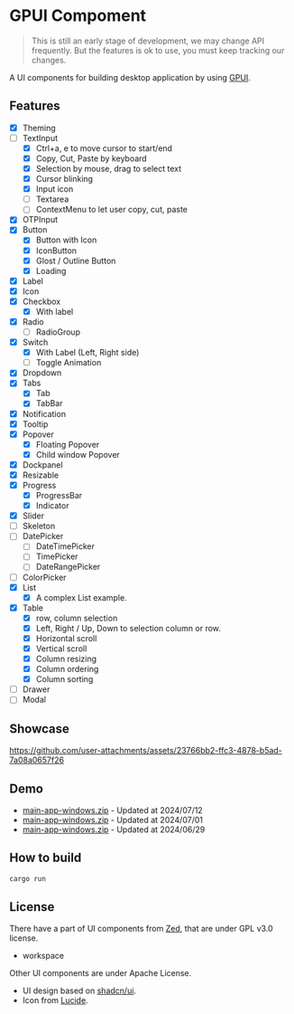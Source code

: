 # GPUI Compoment

> This is still an early stage of development, we may change API frequently.
> But the features is ok to use, you must keep tracking our changes.

A UI components for building desktop application by using [GPUI](https://gpui.rs).

## Features

- [x] Theming
- [ ] TextInput
  - [x] Ctrl+a, e to move cursor to start/end
  - [x] Copy, Cut, Paste by keyboard
  - [x] Selection by mouse, drag to select text
  - [x] Cursor blinking
  - [x] Input icon
  - [ ] Textarea
  - [ ] ContextMenu to let user copy, cut, paste
- [x] OTPInput
- [x] Button
  - [x] Button with Icon
  - [x] IconButton
  - [x] Glost / Outline Button
  - [x] Loading
- [x] Label
- [x] Icon
- [x] Checkbox
  - [x] With label
- [x] Radio
  - [ ] RadioGroup
- [x] Switch
  - [x] With Label (Left, Right side)
  - [ ] Toggle Animation
- [x] Dropdown
- [x] Tabs
  - [x] Tab
  - [x] TabBar
- [x] Notification
- [x] Tooltip
- [x] Popover
  - [x] Floating Popover
  - [x] Child window Popover
- [x] Dockpanel
- [x] Resizable
- [x] Progress
  - [x] ProgressBar
  - [x] Indicator
- [x] Slider
- [ ] Skeleton
- [ ] DatePicker
  - [ ] DateTimePicker
  - [ ] TimePicker
  - [ ] DateRangePicker
- [ ] ColorPicker
- [x] List
  - [x] A complex List example.
- [x] Table
  - [x] row, column selection
  - [x] Left, Right / Up, Down to selection column or row.
  - [x] Horizontal scroll
  - [x] Vertical scroll
  - [x] Column resizing
  - [x] Column ordering
  - [x] Column sorting
- [ ] Drawer
- [ ] Modal

## Showcase

<https://github.com/user-attachments/assets/23766bb2-ffc3-4878-b5ad-7a08a0657f26>

## Demo

- [main-app-windows.zip](https://github.com/user-attachments/files/16195804/main-app.zip) - Updated at 2024/07/12
- [main-app-windows.zip](https://github.com/user-attachments/files/16049565/main-app.zip) - Updated at 2024/07/01
- [main-app-windows.zip](https://github.com/user-attachments/files/16039599/main-app.zip) - Updated at 2024/06/29

## How to build

```bash
cargo run
```

## License

There have a part of UI components from [Zed](https://github.com/zed-industries/zed/tree/main/crates/ui), that are under GPL v3.0 license.

- workspace

Other UI components are under Apache License.

- UI design based on [shadcn/ui](https://ui.shadcn.com).
- Icon from [Lucide](https://lucide.dev).
